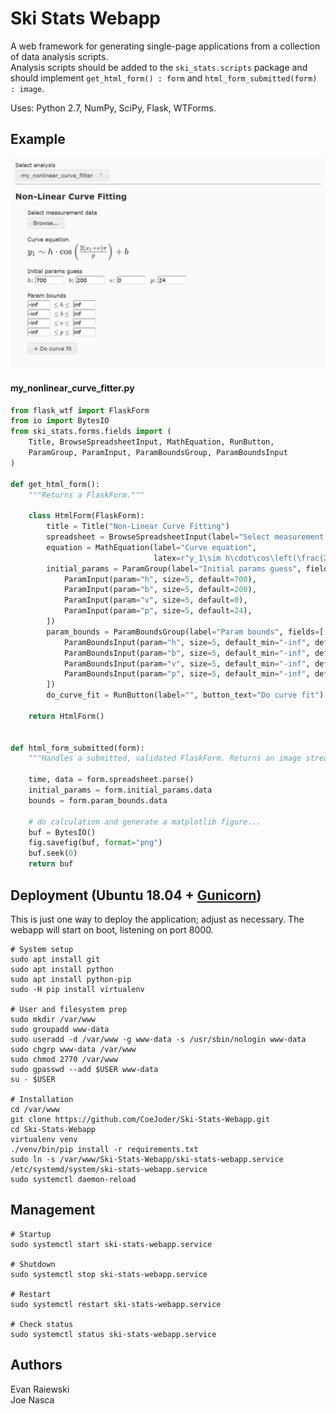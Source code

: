 # Ski Stats Webapp
A web framework for generating single-page applications from a collection of data analysis scripts.  
Analysis scripts should be added to the `ski_stats.scripts` package and should
implement `get_html_form() : form` and `html_form_submitted(form) : image`.  

Uses: Python 2.7, NumPy, SciPy, Flask, WTForms.

## Example

![Sample image](/readme_form_example.png "Form example")

#### my_nonlinear_curve_fitter.py
```python
from flask_wtf import FlaskForm
from io import BytesIO
from ski_stats.forms.fields import (
    Title, BrowseSpreadsheetInput, MathEquation, RunButton, 
    ParamGroup, ParamInput, ParamBoundsGroup, ParamBoundsInput
)

def get_html_form():
    """Returns a FlaskForm."""
    
    class HtmlForm(FlaskForm):
        title = Title("Non-Linear Curve Fitting")
        spreadsheet = BrowseSpreadsheetInput(label="Select measurement data")
        equation = MathEquation(label="Curve equation", 
                                latex=r"y_1\sim h\cdot\cos\left(\frac{2\left(x_1+v\right)\pi}{p}\right)+b")
        initial_params = ParamGroup(label="Initial params guess", fields=[
            ParamInput(param="h", size=5, default=700),
            ParamInput(param="b", size=5, default=200),
            ParamInput(param="v", size=5, default=0),
            ParamInput(param="p", size=5, default=24),
        ])
        param_bounds = ParamBoundsGroup(label="Param bounds", fields=[
            ParamBoundsInput(param="h", size=5, default_min="-inf", default_max="inf"),
            ParamBoundsInput(param="b", size=5, default_min="-inf", default_max="inf"),
            ParamBoundsInput(param="v", size=5, default_min="-inf", default_max="inf"),
            ParamBoundsInput(param="p", size=5, default_min="-inf", default_max="inf"),
        ])
        do_curve_fit = RunButton(label="", button_text="Do curve fit")
        
    return HtmlForm()


def html_form_submitted(form):
    """Handles a submitted, validated FlaskForm. Returns an image stream."""
    
    time, data = form.spreadsheet.parse()
    initial_params = form.initial_params.data
    bounds = form.param_bounds.data

    # do calculation and generate a matplotlib figure...
    buf = BytesIO()
    fig.savefig(buf, format="png")
    buf.seek(0)
    return buf
```  

## Deployment (Ubuntu 18.04 + [Gunicorn](https://gunicorn.org/))
This is just one way to deploy the application; adjust as necessary.  The webapp will start on boot, listening on port 8000.
```shell
# System setup
sudo apt install git
sudo apt install python
sudo apt install python-pip
sudo -H pip install virtualenv

# User and filesystem prep
sudo mkdir /var/www
sudo groupadd www-data
sudo useradd -d /var/www -g www-data -s /usr/sbin/nologin www-data
sudo chgrp www-data /var/www
sudo chmod 2770 /var/www
sudo gpasswd --add $USER www-data
su - $USER

# Installation
cd /var/www
git clone https://github.com/CoeJoder/Ski-Stats-Webapp.git
cd Ski-Stats-Webapp
virtualenv venv
./venv/bin/pip install -r requirements.txt
sudo ln -s /var/www/Ski-Stats-Webapp/ski-stats-webapp.service /etc/systemd/system/ski-stats-webapp.service
sudo systemctl daemon-reload
```
## Management 
```shell
# Startup
sudo systemctl start ski-stats-webapp.service

# Shutdown
sudo systemctl stop ski-stats-webapp.service

# Restart
sudo systemctl restart ski-stats-webapp.service

# Check status
sudo systemctl status ski-stats-webapp.service
```

## Authors
Evan Raiewski  
Joe Nasca

